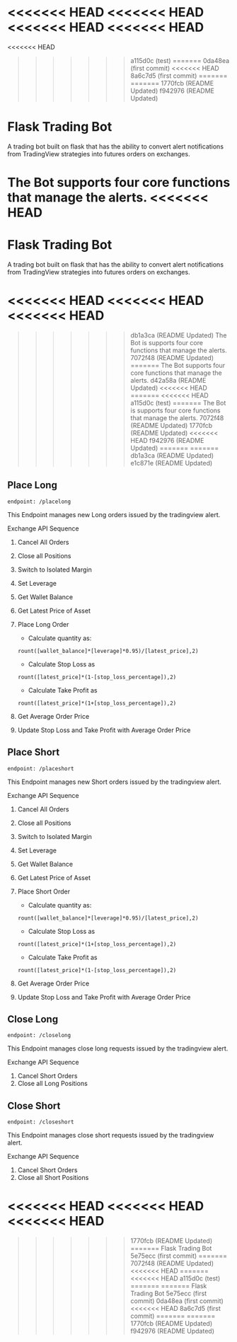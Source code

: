 <<<<<<< HEAD
<<<<<<< HEAD
<<<<<<< HEAD
<<<<<<< HEAD
=======
<<<<<<< HEAD
>>>>>>> a115d0c (test)
=======
>>>>>>> 0da48ea (first commit)
<<<<<<< HEAD
>>>>>>> 8a6c7d5 (first commit)
=======
=======
>>>>>>> 1770fcb (README Updated)
>>>>>>> f942976 (README Updated)
# Flask Trading Bot
A trading bot built on flask that has the ability to convert alert notifications from TradingView strategies into futures orders on exchanges.

The Bot supports four core functions that manage the alerts.
<<<<<<< HEAD
=======
# Flask Trading Bot
A trading bot built on flask that has the ability to convert alert notifications from TradingView strategies into futures orders on exchanges.

<<<<<<< HEAD
<<<<<<< HEAD
<<<<<<< HEAD
=======
>>>>>>> db1a3ca (README Updated)
The Bot is supports four core functions that manage the alerts.
>>>>>>> 7072f48 (README Updated)
=======
The Bot supports four core functions that manage the alerts.
>>>>>>> d42a58a (README Updated)
<<<<<<< HEAD
=======
<<<<<<< HEAD
>>>>>>> a115d0c (test)
=======
The Bot is supports four core functions that manage the alerts.
>>>>>>> 7072f48 (README Updated)
>>>>>>> 1770fcb (README Updated)
<<<<<<< HEAD
>>>>>>> f942976 (README Updated)
=======
=======
>>>>>>> db1a3ca (README Updated)
>>>>>>> e1c871e (README Updated)

## Place Long
    
    endpoint: /placelong
    
This Endpoint manages new Long orders issued by the tradingview alert.

Exchange API Sequence
1. Cancel All Orders
2. Close all Positions
3. Switch to Isolated Margin
4. Set Leverage
5. Get Wallet Balance
6. Get Latest Price of Asset
7. Place Long Order

    - Calculate quantity as: 
    ```
    rount([wallet_balance]*[leverage]*0.95)/[latest_price],2)
    ```
    - Calculate Stop Loss as 
    ```
    rount([latest_price]*(1-[stop_loss_percentage]),2)
    ```
    - Calculate Take Profit as 
    ```
    rount([latest_price]*(1+[stop_loss_percentage]),2)
    ```
8. Get Average Order Price
9. Update Stop Loss and Take Profit with Average Order Price

## Place Short
    
    endpoint: /placeshort
    
This Endpoint manages new Short orders issued by the tradingview alert.

Exchange API Sequence
1. Cancel All Orders
2. Close all Positions
3. Switch to Isolated Margin
4. Set Leverage
5. Get Wallet Balance
6. Get Latest Price of Asset
7. Place Short Order

    - Calculate quantity as: 
    ```
    rount([wallet_balance]*[leverage]*0.95)/[latest_price],2)
    ```
    - Calculate Stop Loss as 
    ```
    rount([latest_price]*(1+[stop_loss_percentage]),2)
    ```
    - Calculate Take Profit as 
    ```
    rount([latest_price]*(1-[stop_loss_percentage]),2)
    ```
8. Get Average Order Price
9. Update Stop Loss and Take Profit with Average Order Price

## Close Long
    
    endpoint: /closelong
    
This Endpoint manages close long requests issued by the tradingview alert.

Exchange API Sequence
1. Cancel Short Orders
2. Close all Long Positions

## Close Short
    
    endpoint: /closeshort
    
This Endpoint manages close short requests issued by the tradingview alert.

Exchange API Sequence
1. Cancel Short Orders
2. Close all Short Positions

<<<<<<< HEAD
<<<<<<< HEAD
<<<<<<< HEAD
=======
>>>>>>> 1770fcb (README Updated)
=======
Flask Trading Bot
>>>>>>> 5e75ecc (first commit)
=======
>>>>>>> 7072f48 (README Updated)
<<<<<<< HEAD
=======
<<<<<<< HEAD
>>>>>>> a115d0c (test)
=======
=======
Flask Trading Bot
>>>>>>> 5e75ecc (first commit)
>>>>>>> 0da48ea (first commit)
<<<<<<< HEAD
>>>>>>> 8a6c7d5 (first commit)
=======
=======
>>>>>>> 1770fcb (README Updated)
>>>>>>> f942976 (README Updated)
